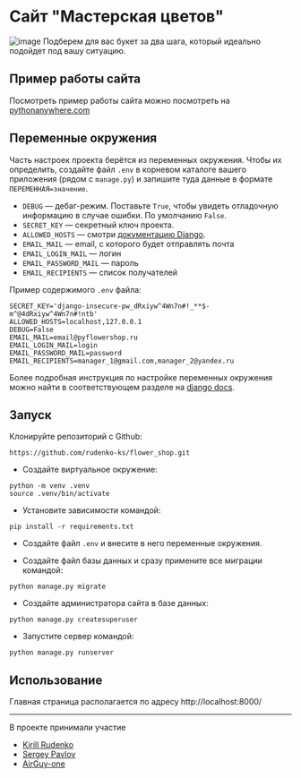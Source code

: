 
# Сайт "Мастерская цветов"
![image](https://user-images.githubusercontent.com/3808020/216961800-315e2822-7002-4790-a141-b0483e224709.png)
Подберем для вас букет за два шага, который идеально подойдет под вашу ситуацию.

## Пример работы сайта
Посмотреть пример работы сайта можно посмотреть на [pythonanywhere.com](http://pyflowershop.pythonanywhere.com/)

## Переменные окружения

Часть настроек проекта берётся из переменных окружения. Чтобы их определить, создайте файл `.env` в корневом каталоге вашего приложения (рядом с `manage.py`) и запишите туда данные в формате `ПЕРЕМЕННАЯ=значение`.

- `DEBUG`  — дебаг-режим. Поставьте `True`, чтобы увидеть отладочную информацию в случае ошибки. По умолчанию `False`.
- `SECRET_KEY`  — секретный ключ проекта.
- `ALLOWED_HOSTS`  — смотри  [документацию Django](https://docs.djangoproject.com/en/3.2/ref/settings/#allowed-hosts).
- `EMAIL_MAIL`  — email, с которого будет отправлять почта
- `EMAIL_LOGIN_MAIL`  — логин
- `EMAIL_PASSWORD_MAIL`  — пароль
- `EMAIL_RECIPIENTS`  — список получателей

Пример содержимого `.env` файла:
```
SECRET_KEY='django-insecure-pw_dRxiyw^4Wn7n#!_**$-m^@4dRxiyw^4Wn7n#!ntb'
ALLOWED_HOSTS=localhost,127.0.0.1
DEBUG=False
EMAIL_MAIL=email@pyflowershop.ru
EMAIL_LOGIN_MAIL=login
EMAIL_PASSWORD_MAIL=password
EMAIL_RECIPIENTS=manager_1@gmail.com,manager_2@yandex.ru
```

Более подробная инструкция по настройке переменных окружения можно найти в соответствующем разделе на [django docs](https://docs.djangoproject.com/en/3.2/ref/settings/).

## Запуск

 Клонируйте репозиторий с Github:
```shell
https://github.com/rudenko-ks/flower_shop.git
```
- Создайте виртуальное окружение:
```shell
python -m venv .venv
source .venv/bin/activate
```

- Установите зависимости командой:
```shell
pip install -r requirements.txt
```

- Создайте файл  `.env`  и внесите в него переменные окружения.

- Создайте файл базы данных и сразу примените все миграции командой:
```shell
python manage.py migrate
```

- Создайте администратора сайта в базе данных:
```shell
python manage.py createsuperuser
```
- Запустите сервер командой:
```shell
python manage.py runserver
```

## Использование

Главная страница располагается по адресу http://localhost:8000/

---
В проекте принимали участие

* [Kirill Rudenko](https://github.com/rudenko-ks)
* [Sergey Pavlov](https://github.com/spawlov)
* [AirGuy-one](https://github.com/AirGuy-one)
